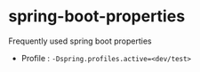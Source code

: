 # spring-boot-properties

Frequently used spring boot properties

* Profile : `-Dspring.profiles.active=<dev/test>`
